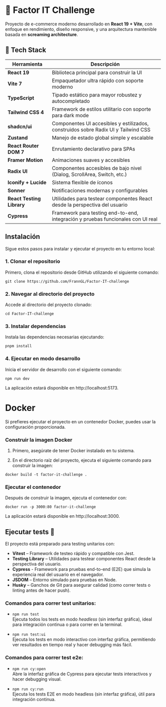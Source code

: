 # 🛒 Factor IT Challenge

Proyecto de e-commerce moderno desarrollado en **React 19 + Vite**, con enfoque en rendimiento, diseño responsive, y una arquitectura mantenible basada en **screaming architecture**.

## 🚀 Tech Stack

| Herramienta               | Descripción                                                                        |
| ------------------------- | ---------------------------------------------------------------------------------- |
| **React 19**              | Biblioteca principal para construir la UI                                          |
| **Vite 7**                | Empaquetador ultra rápido con soporte moderno                                      |
| **TypeScript**            | Tipado estático para mayor robustez y autocompletado                               |
| **Tailwind CSS 4**        | Framework de estilos utilitario con soporte para dark mode                         |
| **shadcn/ui**             | Componentes UI accesibles y estilizados, construidos sobre Radix UI y Tailwind CSS |
| **Zustand**               | Manejo de estado global simple y escalable                                         |
| **React Router DOM 7**    | Enrutamiento declarativo para SPAs                                                 |
| **Framer Motion**         | Animaciones suaves y accesibles                                                    |
| **Radix UI**              | Componentes accesibles de bajo nivel (Dialog, ScrollArea, Switch, etc.)            |
| **Iconify + Lucide**      | Sistema flexible de íconos                                                         |
| **Sonner**                | Notificaciones modernas y configurables                                            |
| **React Testing Library** | Utilidades para testear componentes React desde la perspectiva del usuario         |
| **Cypress**               | Framework para testing end-to-end, integración y pruebas funcionales con UI real   |

## Instalación

Sigue estos pasos para instalar y ejecutar el proyecto en tu entorno local:

### 1. Clonar el repositorio

Primero, clona el repositorio desde GitHub utilizando el siguiente comando:

```
git clone https://github.com/FrannGL/Factor-IT-challenge
```

### 2. Navegar al directorio del proyecto

Accede al directorio del proyecto clonado:

```
cd Factor-IT-challenge
```

### 3. Instalar dependencias

Instala las dependencias necesarias ejecutando:

```
pnpm install
```

### 4. Ejecutar en modo desarrollo

Inicia el servidor de desarrollo con el siguiente comando:

```
npm run dev
```

La aplicación estará disponible en http://localhost:5173.

# Docker

Si prefieres ejecutar el proyecto en un contenedor Docker, puedes usar la configuración proporcionada.

### Construir la imagen Docker

1. Primero, asegúrate de tener Docker instalado en tu sistema.

2. En el directorio raíz del proyecto, ejecuta el siguiente comando para construir la imagen:

```
docker build -t factor-it-challenge .
```

### Ejecutar el contenedor

Después de construir la imagen, ejecuta el contenedor con:

```
docker run -p 3000:80 factor-it-challenge
```

La aplicación estará disponible en http://localhost:3000.

## Ejecutar tests 🧪

El proyecto está preparado para testing unitarios con:

- **Vitest** – Framework de testeo rápido y compatible con Jest.
- **Testing Library** – Utilidades para testear componentes React desde la perspectiva del usuario.
- **Cypress** - Framework para pruebas end-to-end (E2E) que simula la experiencia real del usuario en el navegador.
- **JSDOM** – Entorno simulado para pruebas en Node.
- **Husky** – Ganchos de Git para asegurar calidad (como correr tests o linting antes de hacer push).

### Comandos para correr test unitarios:

- `npm run test`  
  Ejecuta todos los tests en modo _headless_ (sin interfaz gráfica), ideal para integración continua o para correr en la terminal.

- `npm run test:ui`  
  Ejecuta los tests en modo interactivo con interfaz gráfica, permitiendo ver resultados en tiempo real y hacer debugging más fácil.

### Comandos para correr test e2e:

- `npm run cy:open`  
  Abre la interfaz gráfica de Cypress para ejecutar tests interactivos y hacer debugging visual.

- `npm run cy:run`  
  Ejecuta los tests E2E en modo headless (sin interfaz gráfica), útil para integración continua.
